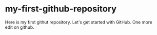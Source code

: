# my-first-github-repository

Here is my first githut repository. Let's get started with GitHub. One more edit on github.
